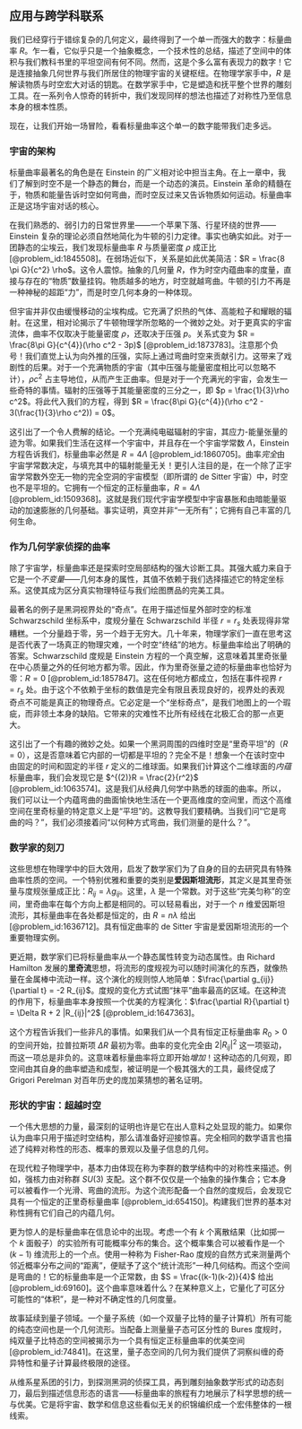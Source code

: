 ## 应用与跨学科联系

我们已经穿行于错综复杂的几何定义，最终得到了一个单一而强大的数字：标量曲率 $R$。乍一看，它似乎只是一个抽象概念，一个技术性的总结，描述了空间中的体积与我们教科书里的平坦空间有何不同。然而，这是个多么富有表现力的数字！它是连接抽象几何世界与我们所居住的物理宇宙的关键枢纽。在物理学家手中，$R$ 是解读物质与时空宏大对话的钥匙。在数学家手中，它是塑造和抚平整个世界的雕刻工具。在一系列令人惊奇的转折中，我们发现同样的想法也描述了对称性乃至信息本身的根本性质。

现在，让我们开始一场冒险，看看标量曲率这个单一的数字能带我们走多远。

### 宇宙的架构

标量曲率最著名的角色是在 Einstein 的广义相对论中担当主角。在上一章中，我们了解到时空不是一个静态的舞台，而是一个动态的演员。Einstein 革命的精髓在于，物质和能量告诉时空如何弯曲，而时空反过来又告诉物质如何运动。标量曲率正是这场宇宙对话的核心。

在我们熟悉的、弱引力的日常世界里——一个苹果下落、行星环绕的世界——Einstein 复杂的理论必须自然地简化为牛顿的引力定律。事实也确实如此。对于一团静态的尘埃云，我们发现标量曲率 $R$ 与质量密度 $\rho$ 成正比 [@problem_id:1845508]。在弱场近似下，关系是如此优美简洁：$R = \frac{8 \pi G}{c^2} \rho$。这令人震惊。抽象的几何量 $R$，作为时空内蕴曲率的度量，直接与存在的“物质”数量挂钩。物质越多的地方，时空就越弯曲。牛顿的引力不再是一种神秘的超距“力”，而是时空几何本身的一种体现。

但宇宙并非仅由缓慢移动的尘埃构成。它充满了炽热的气体、高能粒子和耀眼的辐射。在这里，相对论揭示了牛顿物理学所忽略的一个微妙之处。对于更真实的宇宙流体，曲率不仅取决于能量密度 $\rho$，还取决于压强 $p$。关系式变为 $R = \frac{8\pi G}{c^{4}}(\rho c^2 - 3p)$ [@problem_id:1873783]。注意那个负号！我们直觉上认为向外推的压强，实际上通过弯曲时空来贡献引力。这带来了戏剧性的后果。对于一个充满物质的宇宙（其中压强与能量密度相比可以忽略不计），$\rho c^2$ 占主导地位，从而产生正曲率。但是对于一个充满光的宇宙，会发生一些奇特的事情。辐射的压强等于其能量密度的三分之一，即 $p = \frac{1}{3}\rho c^2$。将此代入我们的方程，得到 $R = \frac{8\pi G}{c^{4}}(\rho c^2 - 3(\frac{1}{3}\rho c^2)) = 0$。

这引出了一个令人费解的结论。一个充满纯电磁辐射的宇宙，其应力-能量张量的迹为零。如果我们生活在这样一个宇宙中，并且存在一个宇宙学常数 $\Lambda$，Einstein 方程告诉我们，标量曲率必然是 $R = 4\Lambda$ [@problem_id:1860705]。曲率*完全*由宇宙学常数决定，与填充其中的辐射能量无关！更引人注目的是，在一个除了正宇宙学常数外空无一物的完全空洞的宇宙模型（即所谓的 de Sitter 宇宙）中，时空也不是平坦的。它拥有一个恒定的正标量曲率，$R = 4\Lambda$ [@problem_id:1509368]。这就是我们现代宇宙学模型中宇宙暴胀和由暗能量驱动的加速膨胀的几何基础。事实证明，真空并非“一无所有”；它拥有自己丰富的几何生命。

### 作为几何学家侦探的曲率

除了宇宙学，标量曲率还是探索时空局部结构的强大诊断工具。其强大威力来自于它是一个*不变量*——几何本身的属性，其值不依赖于我们选择描述它的特定坐标系。这使其成为区分真实物理特征与我们绘图赝品的完美工具。

最著名的例子是黑洞视界处的“奇点”。在用于描述恒星外部时空的标准 Schwarzschild 坐标系中，度规分量在 Schwarzschild 半径 $r = r_s$ 处表现得非常糟糕。一个分量趋于零，另一个趋于无穷大。几十年来，物理学家们一直在思考这是否代表了一场真正的物理灾难，一个时空“终结”的地方。标量曲率给出了明确的答案。Schwarzschild 度规是 Einstein 方程的一个真空解，这意味着其里奇张量在中心质量之外的任何地方都为零。因此，作为里奇张量之迹的标量曲率也恰好为零：$R=0$ [@problem_id:1857847]。这在任何地方都成立，包括在事件视界 $r=r_s$ 处。由于这个不依赖于坐标的数值是完全有限且表现良好的，视界处的表观奇点不可能是真正的物理奇点。它必定是一个“坐标奇点”，是我们地图上的一个瑕疵，而非领土本身的缺陷。它带来的灾难性不比所有经线在北极汇合的那一点更大。

这引出了一个有趣的微妙之处。如果一个黑洞周围的四维时空是“里奇平坦”的（$R=0$），这是否意味着它内部的一切都是平坦的？完全不是！想象一个在该时空中由固定的时间和固定的半径 $r$ 定义的二维球面。如果我们计算这个二维球面的*内蕴*标量曲率，我们会发现它是 $^{(2)}R = \frac{2}{r^2}$ [@problem_id:1063574]。这是我们从经典几何学中熟悉的球面的曲率。所以，我们可以让一个内蕴弯曲的曲面愉快地生活在一个更高维度的空间里，而这个高维空间在里奇标量的特定意义上是“平坦”的。这教导我们要精确。当我们问“它是弯曲的吗？”，我们必须接着问“以何种方式弯曲，我们测量的是什么？”。

### 数学家的刻刀

这些思想在物理学中的巨大效用，启发了数学家们为了自身的目的去研究具有特殊曲率性质的空间。一个特别优雅和重要的类别是**爱因斯坦流形**，其定义是其里奇张量与度规张量成正比：$R_{ij} = \lambda g_{ij}$。这里，$\lambda$ 是一个常数。对于这些“完美匀称”的空间，里奇曲率在每个方向上都是相同的。可以轻易看出，对于一个 $n$ 维爱因斯坦流形，其标量曲率在各处都是恒定的，由 $R = n\lambda$ 给出 [@problem_id:1636712]。具有恒定曲率的 de Sitter 宇宙是爱因斯坦流形的一个重要物理实例。

更近期，数学家们已将标量曲率从一个静态属性转变为动态属性。由 Richard Hamilton 发展的**里奇流**思想，将流形的度规视为可以随时间演化的东西，就像热量在金属棒中流动一样。这个演化的规则惊人地简单：$\frac{\partial g_{ij}}{\partial t} = -2 R_{ij}$。度规的变化方式试图“抹平”曲率最高的区域。在这种流的作用下，标量曲率本身按照一个优美的方程演化：$\frac{\partial R}{\partial t} = \Delta R + 2 |R_{ij}|^2$ [@problem_id:1647363]。

这个方程告诉我们一些非凡的事情。如果我们从一个具有恒定正标量曲率 $R_0 > 0$ 的空间开始，拉普拉斯项 $\Delta R$ 最初为零。曲率的变化完全由 $2|R_{ij}|^2$ 这一项驱动，而这一项总是非负的。这意味着标量曲率将立即开始*增加*！这种动态的几何观，即空间由其自身的曲率塑造和成型，被证明是一个极其强大的工具，最终促成了 Grigori Perelman 对百年历史的庞加莱猜想的著名证明。

### 形状的宇宙：超越时空

一个伟大思想的力量，最深刻的证明也许是它在出人意料之处显现的能力。如果你认为曲率只用于描述时空结构，那么请准备好迎接惊喜。完全相同的数学语言也描述了纯粹对称性的形态、概率的景观以及量子信息的几何。

在现代粒子物理学中，基本力由体现在称为李群的数学结构中的对称性来描述。例如，强核力由对称群 $SU(3)$ 支配。这个群不仅仅是一个抽象的操作集合；它本身可以被看作一个光滑、弯曲的流形。为这个流形配备一个自然的度规后，会发现它具有一个恒定的正里奇标量曲率 [@problem_id:654150]。构建我们世界的基本对称性拥有它们自己的内蕴几何。

更为惊人的是标量曲率在信息论中的出现。考虑一个有 $k$ 个离散结果（比如掷一个 $k$ 面骰子）的实验所有可能概率分布的集合。这个概率集合可以被看作是一个 $(k-1)$ 维流形上的一个点。使用一种称为 Fisher-Rao 度规的自然方式来测量两个邻近概率分布之间的“距离”，便赋予了这个“统计流形”一种几何结构。而这个空间是弯曲的！它的标量曲率是一个正常数，由 $S = \frac{(k-1)(k-2)}{4}$ 给出 [@problem_id:69160]。这个曲率意味着什么？在某种意义上，它量化了可区分可能性的“体积”，是一种对不确定性的几何度量。

故事延续到量子领域。一个量子系统（如一个双量子比特的量子计算机）所有可能的纯态空间也是一个几何流形。当配备上测量量子态可区分性的 Bures 度规时，纯双量子比特态的空间被揭示为一个具有恒定正标量曲率的优美空间 [@problem_id:74841]。在这里，量子态空间的几何为我们提供了洞察纠缠的奇异特性和量子计算最终极限的途径。

从维系星系团的引力，到探测黑洞的侦探工具，再到雕刻抽象数学形式的动态刻刀，最后到描述信息形态的语言——标量曲率的旅程有力地展示了科学思想的统一与优美。它是将宇宙、数学和信息这些看似无关的织锦编织成一个宏伟整体的一根线索。